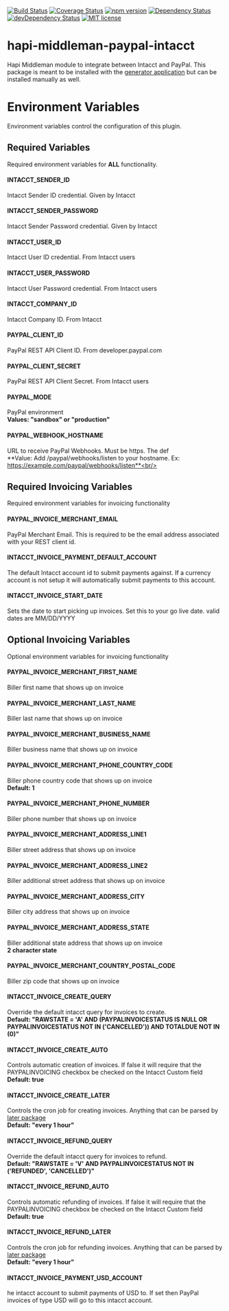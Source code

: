 [![Build Status](https://travis-ci.org/trainerbill/hapi-middleman-paypal-intacct.svg?branch=master)](https://travis-ci.org/trainerbill/hapi-middleman-paypal-intacct)
[![Coverage Status](https://coveralls.io/repos/github/trainerbill/hapi-middleman-paypal-intacct/badge.svg?branch=master)](https://coveralls.io/github/trainerbill/hapi-middleman-paypal-intacct?branch=master)
[![npm version](https://badge.fury.io/js/hapi-middleman-paypal-intacct.svg)](https://badge.fury.io/js/hapi-middleman-paypal-intacct)
[![Dependency Status](https://david-dm.org/trainerbill/hapi-middleman-paypal-intacct.svg)](https://david-dm.org/trainerbill/hapi-middleman-paypal-intacct)
[![devDependency Status](https://david-dm.org/trainerbill/hapi-middleman-paypal-intacct/dev-status.svg)](https://david-dm.org/trainerbill/hapi-middleman-paypal-intacct#info=devDependencies)
[![MIT license](http://img.shields.io/badge/license-MIT-brightgreen.svg)](http://opensource.org/licenses/MIT)


# hapi-middleman-paypal-intacct
Hapi Middleman module to integrate between Intacct and PayPal.  This package is meant to be installed with the [generator application](https://github.com/trainerbill/generator-hapi-middleman) but can be installed manually as well.

# Environment Variables
Environment variables control the configuration of this plugin.

## Required Variables
Required environment variables for **ALL** functionality.

#### INTACCT_SENDER_ID
Intacct Sender ID credential.  Given by Intacct<br/>

#### INTACCT_SENDER_PASSWORD
Intacct Sender Password credential.  Given by Intacct<br/>

#### INTACCT_USER_ID
Intacct User ID credential.  From Intacct users<br/>

#### INTACCT_USER_PASSWORD
Intacct User Password credential.  From Intacct users<br/>

#### INTACCT_COMPANY_ID
Intacct Company ID. From Intacct<br/>

#### PAYPAL_CLIENT_ID
PayPal REST API Client ID.  From developer.paypal.com<br/>

#### PAYPAL_CLIENT_SECRET
PayPal REST API Client Secret.  From Intacct users<br/>

#### PAYPAL_MODE
PayPal environment<br/>
**Values: "sandbox" or "production"**<br/>

#### PAYPAL_WEBHOOK_HOSTNAME
URL to receive PayPal Webhooks. Must be https.  The def<br/>
**Value: Add /paypal/webhooks/listen to your hostname.  Ex: https://example.com/paypal/webhooks/listen**<br/>



## Required Invoicing Variables
Required environment variables for invoicing functionality

#### PAYPAL_INVOICE_MERCHANT_EMAIL
PayPal Merchant Email.  This is required to be the email address associated with your REST client id.<br/>

#### INTACCT_INVOICE_PAYMENT_DEFAULT_ACCOUNT
The default Intacct account id to submit payments against.  If a currency account is not setup it will automatically submit payments to this account.<br/>

#### INTACCT_INVOICE_START_DATE
Sets the date to start picking up invoices.  Set this to your go live date.  valid dates are MM/DD/YYYY<br/>

## Optional Invoicing Variables
Optional environment variables for invoicing functionality<br/>

#### PAYPAL_INVOICE_MERCHANT_FIRST_NAME
Biller first name that shows up on invoice<br/>

#### PAYPAL_INVOICE_MERCHANT_LAST_NAME
Biller last name that shows up on invoice<br/>

#### PAYPAL_INVOICE_MERCHANT_BUSINESS_NAME
Biller business name that shows up on invoice<br/>

#### PAYPAL_INVOICE_MERCHANT_PHONE_COUNTRY_CODE
Biller phone country code that shows up on invoice<br/>
**Default: 1**<br/>

#### PAYPAL_INVOICE_MERCHANT_PHONE_NUMBER
Biller phone number that shows up on invoice<br/>

#### PAYPAL_INVOICE_MERCHANT_ADDRESS_LINE1
Biller street address that shows up on invoice<br/>

#### PAYPAL_INVOICE_MERCHANT_ADDRESS_LINE2
Biller additional street address that shows up on invoice<br/>

#### PAYPAL_INVOICE_MERCHANT_ADDRESS_CITY
Biller city address that shows up on invoice<br/>

#### PAYPAL_INVOICE_MERCHANT_ADDRESS_STATE
Biller additional state address that shows up on invoice<br/>
**2 character state**<br/>

#### PAYPAL_INVOICE_MERCHANT_COUNTRY_POSTAL_CODE
Biller zip code that shows up on invoice<br/>

#### INTACCT_INVOICE_CREATE_QUERY
Override the default intacct query for invoices to create.<br/>
**Default: "RAWSTATE = 'A' AND (PAYPALINVOICESTATUS IS NULL OR PAYPALINVOICESTATUS NOT IN ('CANCELLED')) AND TOTALDUE NOT IN (0)"**<br/>

#### INTACCT_INVOICE_CREATE_AUTO
Controls automatic creation of invoices.  If false it will require that the PAYPALINVOICING checkbox be checked on the Intacct Custom field<br/>
**Default: true**<br/>

#### INTACCT_INVOICE_CREATE_LATER
Controls the cron job for creating invoices.  Anything that can be parsed by [later package](https://bunkat.github.io/later/getting-started.html#example)<br/>
**Default: "every 1 hour"**<br/>

#### INTACCT_INVOICE_REFUND_QUERY
Override the default intacct query for invoices to refund.<br/>
**Default: "RAWSTATE = 'V' AND PAYPALINVOICESTATUS NOT IN ('REFUNDED', 'CANCELLED')"**<br/>

#### INTACCT_INVOICE_REFUND_AUTO
Controls automatic refunding of invoices.  If false it will require that the PAYPALINVOICING checkbox be checked on the Intacct Custom field<br/>
**Default: true**<br/>

#### INTACCT_INVOICE_REFUND_LATER
Controls the cron job for refunding invoices.  Anything that can be parsed by [later package](https://bunkat.github.io/later/getting-started.html#example)<br/>
**Default: "every 1 hour"**<br/>

#### INTACCT_INVOICE_PAYMENT_USD_ACCOUNT
he intacct account to submit payments of USD to.  If set then PayPal invoices of type USD will go to this intacct account.<br/>

